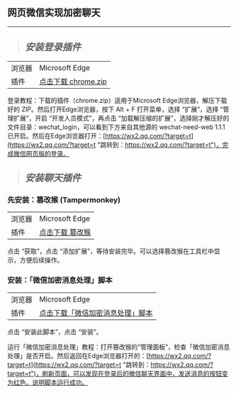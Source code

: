 ## 网页微信实现加密聊天
***

> ## *安装登录插件*

|       |            |
|------------|---------------------|
| 浏览器     | Microsoft Edge         |
| 插件   | [点击下载 chrome.zip](https://fuck-qq.net/wechat/chrome.zip "下载：https://fuck-qq.net/wechat/chrome.zip")       |


登录教程：下载的插件（chrome.zip）适用于Microsoft Edge浏览器，解压下载好的 ZIP。然后打开Edge浏览器，按下 Alt + F 打开菜单，选择 “扩展”，选择 “管理扩展”，开启 “开发人员模式”，再点击 “加载解压缩的扩展”，选择刚才解压好的文件目录：wechat_login，可以看到下方来自其他源的 wechat-need-web 1.1.1 已开启。然后在Edge浏览器打开：[https://wx2.qq.com/?target=t](https://wx2.qq.com/?target=t "跳转到：https://wx2.qq.com/?target=t")，完成微信网页版的登录。


> ## *安装聊天插件*

### 先安装：篡改猴 (Tampermonkey)

|    |       | 
|--------------|------------------------|
| 浏览器          | Microsoft Edge              | 
| 插件          | [点击下载 篡改猴](https://microsoftedge.microsoft.com/addons/detail/%E7%AF%A1%E6%94%B9%E7%8C%B4/iikmkjmpaadaobahmlepeloendndfphd "跳转到：https://microsoftedge.microsoft.com/addons/detail/%E7%AF%A1%E6%94%B9%E7%8C%B4/iikmkjmpaadaobahmlepeloendndfphd")            | 

点击 “获取”，点击 “添加扩展”，等待安装完毕。可以选择篡改猴在工具栏中显示，方便后续操作。

### 安装：「微信加密消息处理」脚本

|    |       | 
|--------------|------------------------|
| 浏览器          | Microsoft Edge              | 
| 插件          | [点击下载「微信加密消息处理」脚本](https://greasyfork.org/zh-CN/scripts/512321-%E5%BE%AE%E4%BF%A1%E5%8A%A0%E5%AF%86%E6%B6%88%E6%81%AF%E5%A4%84%E7%90%86 "跳转到：https://greasyfork.org/zh-CN/scripts/512321-%E5%BE%AE%E4%BF%A1%E5%8A%A0%E5%AF%86%E6%B6%88%E6%81%AF%E5%A4%84%E7%90%86")            | 

点击 “安装此脚本”，点击 “安装”。

运行「微信加密消息处理」教程：打开篡改猴的“管理面板”，检查「微信加密消息处理」是否开启。然后返回在Edge浏览器打开的：[https://wx2.qq.com/?target=t](https://wx2.qq.com/?target=t "跳转到：https://wx2.qq.com/?target=t")，刷新页面，可以发现在登录后的微信聊天界面中，发送消息的按钮变为红色，说明脚本运行成功。

